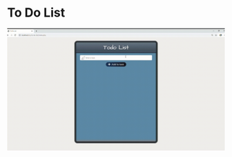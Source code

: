 # To Do List

![Output sample](https://github.com/mahmutoz/php-to-do-list/blob/main/to-do-list.gif)
